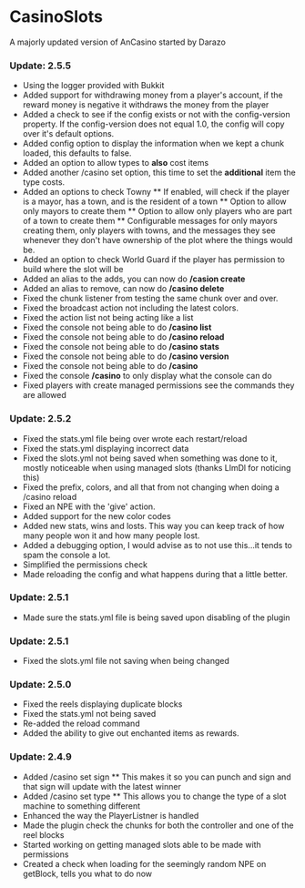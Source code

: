 # CasinoSlots #

A majorly updated version of AnCasino started by Darazo

### Update: 2.5.5 ###
* Using the logger provided with Bukkit
* Added support for withdrawing money from a player's account, if the reward money is negative it withdraws the money from the player
* Added a check to see if the config exists or not with the config-version property. If the config-version does not equal 1.0, the config will copy over it's default options.
* Added config option to display the information when we kept a chunk loaded, this defaults to false.
* Added an option to allow types to __also__ cost items
* Added another /casino set option, this time to set the __additional__ item the type costs.
* Added an options to check Towny
** If enabled, will check if the player is a mayor, has a town, and is the resident of a town
** Option to allow only mayors to create them
** Option to allow only players who are part of a town to create them
** Configurable messages for only mayors creating them, only players with towns, and the messages they see whenever they don't have ownership of the plot where the things would be.
* Added an option to check World Guard if the player has permission to build where the slot will be
* Added an alias to the adds, you can now do __/casion create__
* Added an alias to remove, can now do __/casino delete__
* Fixed the chunk listener from testing the same chunk over and over.
* Fixed the broadcast action not including the latest colors.
* Fixed the action list not being acting like a list
* Fixed the console not being able to do __/casino list__
* Fixed the console not being able to do __/casino reload__
* Fixed the console not being able to do __/casino stats__
* Fixed the console not being able to do __/casino version__
* Fixed the console not being able to do __/casino__
* Fixed the console __/casino__ to only display what the console can do
* Fixed players with create managed permissions see the commands they are allowed

### Update: 2.5.2 ###
* Fixed the stats.yml file being over wrote each restart/reload
* Fixed the stats.yml displaying incorrect data
* Fixed the slots.yml not being saved when something was done to it, mostly noticeable when using managed slots (thanks LlmDl for noticing this)
* Fixed the prefix, colors, and all that from not changing when doing a /casino reload
* Fixed an NPE with the 'give' action.
* Added support for the new color codes
* Added new stats, wins and losts. This way you can keep track of how many people won it and how many people lost.
* Added a debugging option, I would advise as to not use this...it tends to spam the console a lot.
* Simplified the permissions check
* Made reloading the config and what happens during that a little better.

### Update: 2.5.1 ###
* Made sure the stats.yml file is being saved upon disabling of the plugin

### Update: 2.5.1 ###
* Fixed the slots.yml file not saving when being changed

### Update: 2.5.0 ###
* Fixed the reels displaying duplicate blocks
* Fixed the stats.yml not being saved
* Re-added the reload command
* Added the ability to give out enchanted items as rewards.

### Update: 2.4.9 ###
* Added /casino set sign <slot>
** This makes it so  you can punch and sign and that sign will update with the latest winner
* Added /casino set type <slotname> <type>
** This allows you to change the type of a slot machine to something different
* Enhanced the way the PlayerListner is handled
* Made the plugin check the chunks for both the controller and one of the reel blocks
* Started working on getting managed slots able to be made with permissions
* Created a check when loading for the seemingly random NPE on getBlock, tells you what to do now